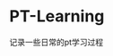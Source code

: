 






































































































































# PT-Learning
记录一些日常的pt学习过程
